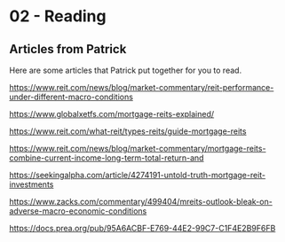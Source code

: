 02 - Reading
================

## Articles from Patrick

Here are some articles that Patrick put together for you to
read.

<https://www.reit.com/news/blog/market-commentary/reit-performance-under-different-macro-conditions>

<https://www.globalxetfs.com/mortgage-reits-explained/>

<https://www.reit.com/what-reit/types-reits/guide-mortgage-reits>

<https://www.reit.com/news/blog/market-commentary/mortgage-reits-combine-current-income-long-term-total-return-and>

<https://seekingalpha.com/article/4274191-untold-truth-mortgage-reit-investments>

<https://www.zacks.com/commentary/499404/mreits-outlook-bleak-on-adverse-macro-economic-conditions>

<https://docs.prea.org/pub/95A6ACBF-E769-44E2-99C7-C1F4E2B9F6FB>

